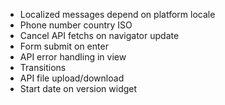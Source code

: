 - Localized messages depend on platform locale
- Phone number country ISO
- Cancel API fetchs on navigator update
- Form submit on enter
- API error handling in view
- Transitions
- API file upload/download
- Start date on version widget